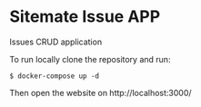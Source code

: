 # Sitemate Issue APP

Issues CRUD application

To run locally clone the repository and run:
<br>

```
$ docker-compose up -d
```

Then open the website on http://localhost:3000/
